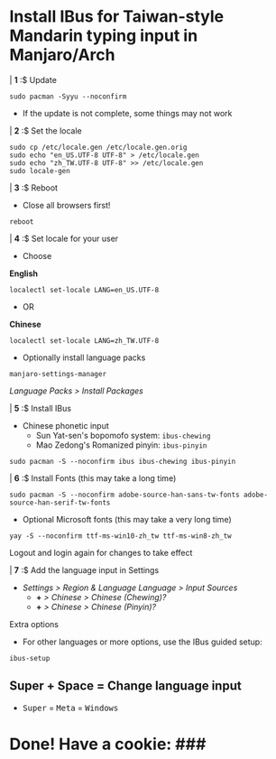 # Install IBus for Taiwan-style Mandarin typing input in Manjaro/Arch

| **1** :$ Update

```console
sudo pacman -Syyu --noconfirm
```

- If the update is not complete, some things may not work

| **2** :$ Set the locale

```console
sudo cp /etc/locale.gen /etc/locale.gen.orig
sudo echo "en_US.UTF-8 UTF-8" > /etc/locale.gen
sudo echo "zh_TW.UTF-8 UTF-8" >> /etc/locale.gen
sudo locale-gen
```

| **3** :$ Reboot

- Close all browsers first!

```console
reboot
```

| **4** :$ Set locale for your user

- Choose

**English**

```console
localectl set-locale LANG=en_US.UTF-8
```

- OR

**Chinese**

```console
localectl set-locale LANG=zh_TW.UTF-8
```

- Optionally install language packs

```console
manjaro-settings-manager
```

*Language Packs > Install Packages*

| **5** :$ Install IBus

- Chinese phonetic input
  - Sun Yat-sen's bopomofo system: `ibus-chewing`
  - Mao Zedong's Romanized pinyin: `ibus-pinyin`

```console
sudo pacman -S --noconfirm ibus ibus-chewing ibus-pinyin
```

| **6** :$ Install Fonts (this may take a long time)

```console
sudo pacman -S --noconfirm adobe-source-han-sans-tw-fonts adobe-source-han-serif-tw-fonts
```

- Optional Microsoft fonts (this may take a very long time)

```console
yay -S --noconfirm ttf-ms-win10-zh_tw ttf-ms-win8-zh_tw
```

Logout and login again for changes to take effect

| **7** :$ Add the language input in Settings

- *Settings > Region & Language Language > Input Sources*
  - **+** *> Chinese > Chinese (Chewing)?*
  - **+** *> Chinese > Chinese (Pinyin)?*

Extra options

- For other languages or more options, use the IBus guided setup:

```console
ibus-setup
```

## Super + Space = Change language input

- <kbd>Super</kbd> = <kbd>Meta</kbd> = <kbd>Windows</kbd>

# Done! Have a cookie: ### #

